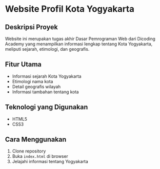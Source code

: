 # Website Profil Kota Yogyakarta

## Deskripsi Proyek
Website ini merupakan tugas akhir Dasar Pemrograman Web dari Dicoding Academy yang menampilkan informasi lengkap tentang Kota Yogyakarta, meliputi sejarah, etimologi, dan geografis.

## Fitur Utama
- Informasi sejarah Kota Yogyakarta
- Etimologi nama kota
- Detail geografis wilayah
- Informasi tambahan tentang kota

## Teknologi yang Digunakan
- HTML5
- CSS3

## Cara Menggunakan
1. Clone repository
2. Buka `index.html` di browser
3. Jelajahi informasi tentang Yogyakarta
